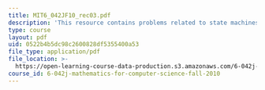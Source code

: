 ```yaml
---
title: MIT6_042JF10_rec03.pdf
description: 'This resource contains problems related to state machines. '
type: course
layout: pdf
uid: 0522b4b5dc98c2600828df5355400a53
file_type: application/pdf
file_location: >-
  https://open-learning-course-data-production.s3.amazonaws.com/6-042j-mathematics-for-computer-science-fall-2010/0522b4b5dc98c2600828df5355400a53_MIT6_042JF10_rec03.pdf
course_id: 6-042j-mathematics-for-computer-science-fall-2010
---
```

